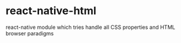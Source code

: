 # react-native-html
react-native module which tries handle all CSS properties and HTML browser paradigms
